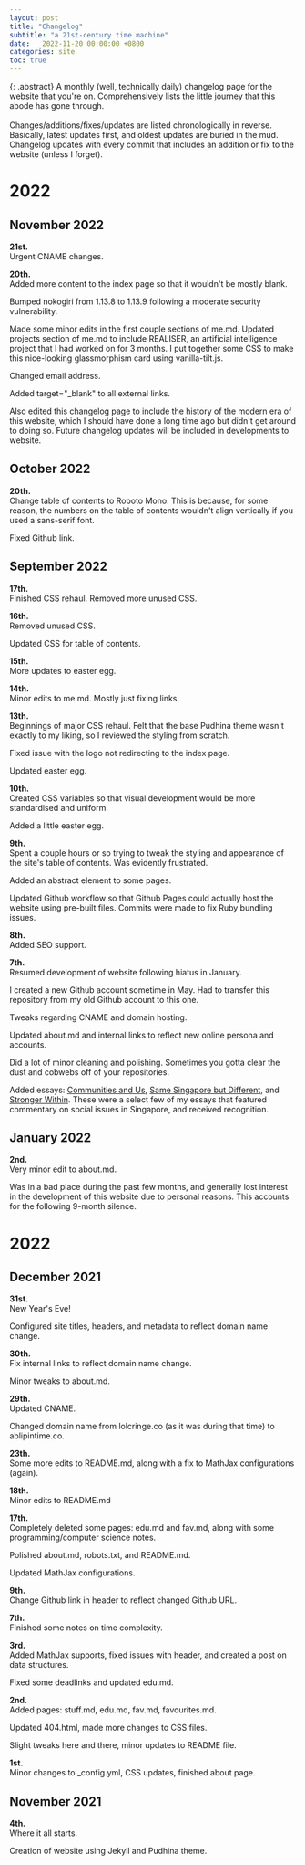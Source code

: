 ```yaml
---
layout: post
title: "Changelog"
subtitle: "a 21st-century time machine"
date:   2022-11-20 00:00:00 +0800
categories: site
toc: true
---
```


{: .abstract}
A monthly (well, technically daily) changelog page for the website that you're on. Comprehensively lists the little journey that this abode has gone through. <br> <br> Changes/additions/fixes/updates are listed chronologically in reverse. Basically, latest updates first, and oldest updates are buried in the mud. Changelog updates with every commit that includes an addition or fix to the website (unless I forget). 

# 2022
## November 2022

**21st.** <br>
Urgent CNAME changes.

**20th.** <br>
Added more content to the index page so that it wouldn't be mostly blank. 

Bumped nokogiri from 1.13.8 to 1.13.9 following a moderate security vulnerability.

Made some minor edits in the first couple sections of me.md. Updated projects section of me.md to include REALISER, an artificial intelligence project that I had worked on for 3 months. I put together some CSS to make this nice-looking glassmorphism card using vanilla-tilt.js.

Changed email address.

Added target="_blank" to all external links.

Also edited this changelog page to include the history of the modern era of this website, which I should have done a long time ago but didn't get around to doing so. Future changelog updates will be included in developments to website.

## October 2022
**20th.** <br>
Change table of contents to Roboto Mono. This is because, for some reason, the numbers on the table of contents wouldn't align vertically if you used a sans-serif font. 

Fixed Github link.

## September 2022
**17th.** <br>
Finished CSS rehaul. Removed more unused CSS.

**16th.** <br>
Removed unused CSS.

Updated CSS for table of contents.

**15th.** <br>
More updates to easter egg.

**14th.** <br>
Minor edits to me.md. Mostly just fixing links.

**13th.** <br>
Beginnings of major CSS rehaul. Felt that the base Pudhina theme wasn't exactly to my liking, so I reviewed the styling from scratch.

Fixed issue with the logo not redirecting to the index page.

Updated easter egg.

**10th.** <br>
Created CSS variables so that visual development would be more standardised and uniform.

Added a little easter egg.

**9th.** <br>
Spent a couple hours or so trying to tweak the styling and appearance of the site's table of contents. Was evidently frustrated.

Added an abstract element to some pages.

Updated Github workflow so that Github Pages could actually host the website using pre-built files. Commits were made to fix Ruby bundling issues.

**8th.** <br>
Added SEO support.

**7th.** <br>
Resumed development of website following hiatus in January.

I created a new Github account sometime in May. Had to transfer this repository from my old Github account to this one.

Tweaks regarding CNAME and domain hosting.

Updated about.md and internal links to reflect new online persona and accounts.

Did a lot of minor cleaning and polishing. Sometimes you gotta clear the dust and cobwebs off of your repositories.

Added essays: [Communities and Us](../essays/2021-05-28-communities-and-us.md), [Same Singapore but Different](../essays/2021-07-12-same-singapore-but-different.md), and [Stronger Within](../essays/2022-05-26-stronger-within.md). These were a select few of my essays that featured commentary on social issues in Singapore, and received recognition.

## January 2022
**2nd.** <br>
Very minor edit to about.md.

Was in a bad place during the past few months, and generally lost interest in the development of this website due to personal reasons. This accounts for the following 9-month silence.


# 2022
## December 2021

**31st.** <br>
New Year's Eve!

Configured site titles, headers, and metadata to reflect domain name change.

**30th.** <br>
Fix internal links to reflect domain name change.

Minor tweaks to about.md.

**29th.** <br>
Updated CNAME.

Changed domain name from lolcringe.co (as it was during that time) to ablipintime.co.

**23th.** <br>
Some more edits to README.md, along with a fix to MathJax configurations (again).

**18th.** <br>
Minor edits to README.md

**17th.** <br>
Completely deleted some pages: edu.md and fav.md, along with some programming/computer science notes.

Polished about.md, robots.txt, and README.md.

Updated MathJax configurations.

**9th.** <br>
Change Github link in header to reflect changed Github URL.

**7th.** <br>
Finished some notes on time complexity.

**3rd.** <br>
Added MathJax supports, fixed issues with header, and created a post on data structures.

Fixed some deadlinks and updated edu.md.

**2nd.** <br>
Added pages: stuff.md, edu.md, fav.md, favourites.md.

Updated 404.html, made more changes to CSS files.

Slight tweaks here and there, minor updates to README file.

**1st.** <br>
Minor changes to _config.yml, CSS updates, finished about page.

## November 2021

**4th.** <br>
Where it all starts.

Creation of website using Jekyll and Pudhina theme.